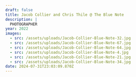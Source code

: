 ```yaml
---
draft: false
title: Jacob Collier and Chris Thile @ The Blue Note
description: |
  PHOTOGRAPHER
year: 2022
images:
  - src: /assets/uploads/Jacob-Collier-Blue-Note-32.jpg
  - src: /assets/uploads/Jacob-Collier-Blue-Note-67.jpg
  - src: /assets/uploads/Jacob-Collier-Blue-Note-64.jpg
  - src: /assets/uploads/Jacob-Collier-Blue-Note-4.jpg
  - src: /assets/uploads/Jacob-Collier-Blue-Note-21.jpg
  - src: /assets/uploads/Jacob-Collier-Blue-Note-34.jpg
date: 2024-07-31T23:03:09.870Z
---
```


